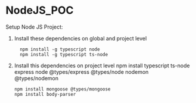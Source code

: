 # NodeJS_POC
Setup Node JS Project:
1. Install these dependencies on global and project level

   
         npm install -g typescript node
         npm install -g typescript ts-node

3. Install this dependencies on project level
       npm install typescript ts-node express node @types/express @types/node nodemon @types/nodemon
       
       npm install mongoose @types/mongoose
       npm install body-parser
      
